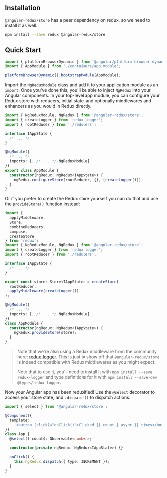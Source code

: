 ## Installation

`@angular-redux/store` has a peer dependency on redux, so we need to install it as well.

```sh
npm install --save redux @angular-redux/store
```

## Quick Start

```typescript
import { platformBrowserDynamic } from '@angular/platform-browser-dynamic';
import { AppModule } from './containers/app.module';

platformBrowserDynamic().bootstrapModule(AppModule);
```

Import the `NgReduxModule` class and add it to your application module as an
`import`. Once you've done this, you'll be able to inject `NgRedux` into your
Angular components. In your top-level app module, you
can configure your Redux store with reducers, initial state,
and optionally middlewares and enhancers as you would in Redux directly.

```typescript
import { NgReduxModule, NgRedux } from '@angular-redux/store';
import { createLogger } from 'redux-logger';
import { rootReducer } from './reducers';

interface IAppState {
  /* ... */
}

@NgModule({
  /* ... */
  imports: [, /* ... */ NgReduxModule]
})
export class AppModule {
  constructor(ngRedux: NgRedux<IAppState>) {
    ngRedux.configureStore(rootReducer, {}, [createLogger()]);
  }
}
```

Or if you prefer to create the Redux store yourself you can do that and use the
`provideStore()` function instead:

```typescript
import {
  applyMiddleware,
  Store,
  combineReducers,
  compose,
  createStore
} from 'redux';
import { NgReduxModule, NgRedux } from '@angular-redux/store';
import { createLogger } from 'redux-logger';
import { rootReducer } from './reducers';

interface IAppState {
  /* ... */
}

export const store: Store<IAppState> = createStore(
  rootReducer,
  applyMiddleware(createLogger())
);

@NgModule({
  /* ... */
  imports: [, /* ... */ NgReduxModule]
})
class AppModule {
  constructor(ngRedux: NgRedux<IAppState>) {
    ngRedux.provideStore(store);
  }
}
```

> Note that we're also using a Redux middleware from the community here:
> [redux-logger](https://www.npmjs.com/package/redux-logger). This is just to show
> off that `@angular-redux/store` is indeed compatible with Redux middlewares as you
> might expect.
>
> Note that to use it, you'll need to install it with `npm install --save redux-logger`
> and type definitions for it with `npm install --save-dev @types/redux-logger`.

Now your Angular app has been reduxified! Use the `@select` decorator to
access your store state, and `.dispatch()` to dispatch actions:

```typescript
import { select } from '@angular-redux/store';

@Component({
  template:
    '<button (click)="onClick()">Clicked {{ count | async }} times</button>'
})
class App {
  @select() count$: Observable<number>;

  constructor(private ngRedux: NgRedux<IAppState>) {}

  onClick() {
    this.ngRedux.dispatch({ type: INCREMENT });
  }
}
```
